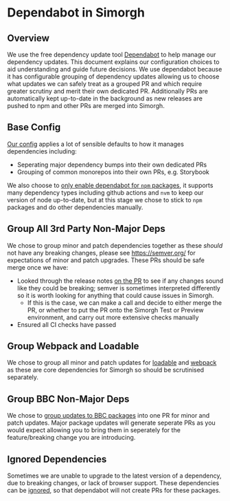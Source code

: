 # Dependabot in Simorgh

## Overview
We use the free dependency update tool [Dependabot](https://github.com/dependabot) to help manage our dependency updates. This document explains our configuration choices to aid understanding and guide future decisions. We use dependabot because it has configurable grouping of dependency updates allowing us to choose what updates we can safely treat as a grouped PR and which require greater scrutiny and merit their own dedicated PR. Additionally PRs are automatically kept up-to-date in the background as new releases are pushed to npm and other PRs are merged into Simorgh.

## Base Config
[Our config](https://github.com/bbc/simorgh/blob/c17b20ef183e8bc94afb66d2414bc7e5ac14a845/.github/dependabot.yml#L1) applies a lot of sensible defaults to how it manages dependencies including:
- Seperating major dependency bumps into their own dedicated PRs
- Grouping of common monorepos into their own PRs, e.g. Storybook

We also choose to [only enable dependabot for `npm` packages](https://github.com/bbc/simorgh/blob/c17b20ef183e8bc94afb66d2414bc7e5ac14a845/.github/dependabot.yml#L3), it supports many dependency types including github actions and `nvm` to keep our version of node up-to-date, but at this stage we chose to stick to `npm` packages and do other dependencies manually.

## Group All 3rd Party Non-Major Deps

We chose to group minor and patch dependencies together as these _should_ not have any breaking changes, please see https://semver.org/ for expectations of minor and patch upgrades. These PRs should be safe merge once we have:
- Looked through the release notes [on the PR](https://github.com/bbc/simorgh/pull/8787) to see if any changes sound like they could be breaking; semver is sometimes interpreted differently so it is worth looking for anything that could cause issues in Simorgh. 
  - If this is the case, we can make a call and decide to either merge the PR, or whether to put the PR onto the Simorgh Test or Preview environment, and carry out more extensive checks manually 
- Ensured all CI checks have passed


## Group Webpack and Loadable

We chose to group all minor and patch updates for [loadable](https://github.com/bbc/simorgh/blob/c17b20ef183e8bc94afb66d2414bc7e5ac14a845/.github/dependabot.yml#L37-L39) and [webpack](https://github.com/bbc/simorgh/blob/c17b20ef183e8bc94afb66d2414bc7e5ac14a845/.github/dependabot.yml#L40-L43) as these are core dependencies for Simorgh so should be scrutinised separately. 


## Group BBC Non-Major Deps

We chose to [group updates to BBC packages](https://github.com/bbc/simorgh/blob/c17b20ef183e8bc94afb66d2414bc7e5ac14a845/.github/dependabot.yml#L14-L19) into one PR for minor and patch updates. Major package updates will generate seperate PRs as you would expect allowing you to bring them in seperately for the feature/breaking change you are introducing. 


## Ignored Dependencies

Sometimes we are unable to upgrade to the latest version of a dependency, due to breaking changes, or lack of browser support. These dependencies can be [ignored](https://github.com/bbc/simorgh/blob/c17b20ef183e8bc94afb66d2414bc7e5ac14a845/.github/dependabot.yml#L14-L19), so that dependabot will not create PRs for these packages.
